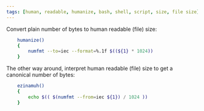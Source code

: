 ```yaml
---
tags: [human, readable, humanize, bash, shell, script, size, file size]
---
```


Convert plain number of bytes to human readable (file) size:

```bash
    humanize()
    {
        numfmt --to=iec --format=%.1f $((${1} * 1024))
    }
```

The other way around, interpret human readable (file) size to get a canonical
number of bytes:

```bash
    ezinamuh()
    {
        echo $(( $(numfmt --from=iec ${1}) / 1024 ))
    }
```
